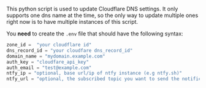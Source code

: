 This python script is used to update Cloudflare DNS settings. It only supports one dns name at the time, so the only way to update multiple ones right now is to have multiple instances of this script.

You **need** to create the `.env` file that should have the following syntax:

```py
zone_id =  "your cloudflare id"
dns_record_id = "your cloudfare dns_record_id"
domain_name = "mydomain.example.com"
auth_key = "cloudfare_api_key"
auth_email = "test@example.com"
ntfy_ip = "optional, base url/ip of ntfy instance (e.g ntfy.sh)"
ntfy_url = "optional, the subscribed topic you want to send the notification to (e.g cloudflare_ip)
```
